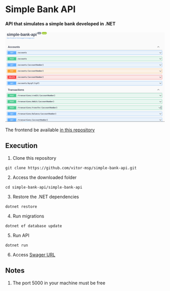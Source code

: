 # Simple Bank API

#### API that simulates a simple bank developed in .NET

![API Swagger screenshot](assets/api-print.png)

The frontend be available [in this repository](https://github.com/vitor-msp/simple-bank-front)

## Execution

1. Clone this repository
```
git clone https://github.com/vitor-msp/simple-bank-api.git
```

2. Access the downloaded folder
```
cd simple-bank-api/simple-bank-api
```

3. Restore the .NET dependencies
```
dotnet restore
```

4. Run migrations
```
dotnet ef database update
```

5. Run API
```
dotnet run
```

6. Access [Swager URL](http://localhost:5000/swagger)

## Notes

1. The port 5000 in your machine must be free
